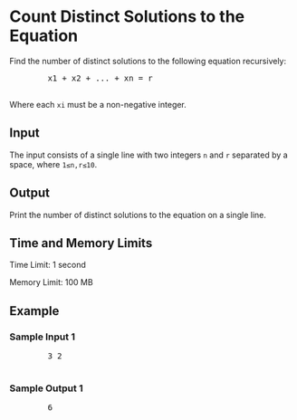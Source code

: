 
<body>
    <h1>Count Distinct Solutions to the Equation</h1>
    <p>Find the number of distinct solutions to the following equation recursively:</p>
    <pre>
        x1 + x2 + ... + xn = r
    </pre>
    <p>Where each <code>xi</code> must be a non-negative integer.</p>
    <h2>Input</h2>
    <p>The input consists of a single line with two integers <code>n</code> and <code>r</code> separated by a space, where <code>1≤n,r≤10</code>.</p>
    <h2>Output</h2>
    <p>Print the number of distinct solutions to the equation on a single line.</p>
    <h2>Time and Memory Limits</h2>
    <p>Time Limit: 1 second</p>
    <p>Memory Limit: 100 MB</p>
    <h2>Example</h2>
    <h3>Sample Input 1</h3>
    <pre>
        3 2
    </pre>
    <h3>Sample Output 1</h3>
    <pre>
        6
    </pre>
</body>
</html>
